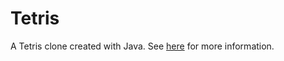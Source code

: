 # Tetris

A Tetris clone created with Java. See [here](dokumentointi/TetrisKuvausJaRakenne.md) for more information.
